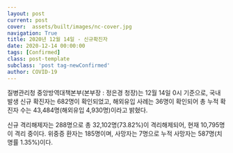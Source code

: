 ```yaml
---
layout: post
current: post
cover:  assets/built/images/nc-cover.jpg
navigation: True
title: 2020년 12월 14일 - 신규확진자
date: 2020-12-14 00:00:00
tags: [Confirmed]
class: post-template
subclass: 'post tag-newConfirmed'
author: COVID-19
---
```


질병관리청 중앙방역대책본부(본부장 : 정은경 청장)는 12월 14일 0시 기준으로, 
국내 발생 신규 확진자는 682명이 확인되었고, 
해외유입 사례는 36명이 확인되어 총 누적 확진자 수는 43,484명(해외유입 4,930명)이라고 밝혔다.

신규 격리해제자는 288명으로 총 32,102명(73.82%)이 격리해제되어, 현재 10,795명이 격리 중이다. 
위중증 환자는 185명이며, 사망자는 7명으로 누적 사망자는 587명(치명률 1.35%)이다.